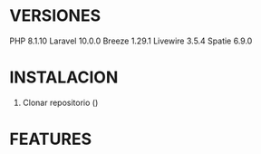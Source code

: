 # VERSIONES
PHP 8.1.10
Laravel 10.0.0
Breeze 1.29.1
Livewire 3.5.4
Spatie 6.9.0

# INSTALACION
1. Clonar repositorio ()

# FEATURES